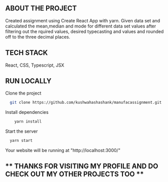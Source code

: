 ## ABOUT THE PROJECT

Created assignment using Create React App with yarn. Given data set and calculated the mean,median and mode for different data set values after filtering out the rquired values, desired typecasting and values and rounded off to the three decimal places.

## TECH STACK

React, CSS, Typescript, JSX

## RUN LOCALLY

Clone the project

```bash
  git clone https://github.com/kushwahashashank/manufacassignment.git
```

Install dependencies

```bash
    yarn install
```

Start the server

```bash
  yarn start
```

Your website will be running at "http://localhost:3000/"

## ** THANKS FOR VISITING MY PROFILE AND DO CHECK OUT MY OTHER PROJECTS TOO **
